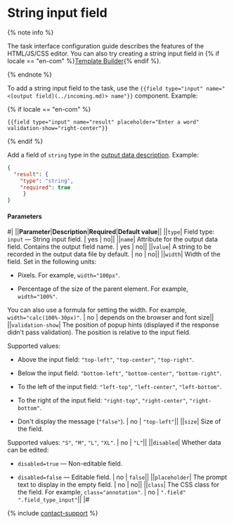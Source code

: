 # String input field

{% note info %}

The task interface configuration guide describes the features of the HTML/JS/CSS editor. You can also try creating a string input field in {% if locale == "en-com" %}[Template Builder](https://toloka.ai/en/docs/template-builder/reference/field.text){% endif %}.

{% endnote %}

To add a string input field to the task, use the `{{field type="input" name="<[output field](../incoming.md)> name"}}` component. Example:

{% if locale == "en-com" %}

```plaintext
{{field type="input" name="result" placeholder="Enter a word" validation-show="right-center"}}
```

{% endif %}

Add a field of `string` type in the [output data description](../incoming.md). Example:

```json
{
  "result": {
    "type": "string",
    "required": true
     }
}
```

#### Parameters

#|
||**Parameter**|**Description**|**Required**|**Default value**||
||`type`| Field type: `input` — String input field. | yes | no||
||`name`| Attribute for the output data field. Contains the output field name. | yes | no||
||`value`| A string to be recorded in the output data file by default. | no | no||
||`width`| Width of the field. Set in the following units:

- Pixels. For example, `width="100px"`.

- Percentage of the size of the parent element. For example, `width="100%"`.

You can also use a formula for setting the width. For example, `width="calc(100%-30px)"`. | no | depends on the browser and font size||
||`validation-show`| The position of popup hints (displayed if the response didn't pass validation). The position is relative to the input field.

Supported values:

- Above the input field: `"top-left"`, `"top-center"`, `"top-right"`.

- Below the input field: `"bottom-left"`, `"bottom-center"`, `"bottom-right"`.

- To the left of the input field: `"left-top"`, `"left-center"`, `"left-bottom"`.

- To the right of the input field: `"right-top"`, `"right-center"`, `"right-bottom"`.

- Don't display the message (`"false"`). | no | `"top-left"`||
||`size`| Size of the field.

Supported values: `"S"`, `"M"`, `"L"`, `"XL"`. | no | `"L"`||
||`disabled`| Whether data can be edited:

- `disabled=true` — Non-editable field.

- `disabled=false` — Editable field. | no | `false`||
||`placeholder`| The prompt text to display in the empty field. | no | no||
||`class`| The CSS class for the field. For example, `class="annotation"`. | no | `".field" ".field_type_input"`||
|#

{% include [contact-support](../../_includes/contact-support-help.md) %}